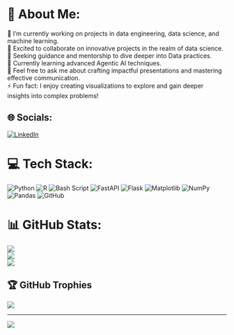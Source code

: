 # 💫 About Me:
🔭 I’m currently working on projects in data engineering, data science, and machine learning.<br>👯 Excited to collaborate on innovative projects in the realm of data science.<br>🤝 Seeking guidance and mentorship to dive deeper into Data practices.<br>🌱 Currently learning advanced Agentic AI techniques.<br>💬 Feel free to ask me about crafting impactful presentations and mastering effective communication.<br>⚡ Fun fact: I enjoy creating visualizations to explore and gain deeper insights into complex problems!


## 🌐 Socials:
[![LinkedIn](https://img.shields.io/badge/LinkedIn-%230077B5.svg?logo=linkedin&logoColor=white)](https://linkedin.com/in/www.linkedin.com/in/sanskriti-rai-318b82275) 

# 💻 Tech Stack:
![Python](https://img.shields.io/badge/python-3670A0?style=for-the-badge&logo=python&logoColor=ffdd54) ![R](https://img.shields.io/badge/r-%23276DC3.svg?style=for-the-badge&logo=r&logoColor=white) ![Bash Script](https://img.shields.io/badge/bash_script-%23121011.svg?style=for-the-badge&logo=gnu-bash&logoColor=white) ![FastAPI](https://img.shields.io/badge/FastAPI-005571?style=for-the-badge&logo=fastapi) ![Flask](https://img.shields.io/badge/flask-%23000.svg?style=for-the-badge&logo=flask&logoColor=white) ![Matplotlib](https://img.shields.io/badge/Matplotlib-%23ffffff.svg?style=for-the-badge&logo=Matplotlib&logoColor=black) ![NumPy](https://img.shields.io/badge/numpy-%23013243.svg?style=for-the-badge&logo=numpy&logoColor=white) ![Pandas](https://img.shields.io/badge/pandas-%23150458.svg?style=for-the-badge&logo=pandas&logoColor=white) ![GitHub](https://img.shields.io/badge/github-%23121011.svg?style=for-the-badge&logo=github&logoColor=white) 

# 📊 GitHub Stats:
![](https://github-readme-stats.vercel.app/api?username=sanskreate&theme=graywhite&hide_border=false&include_all_commits=true&count_private=true)<br/>
![](https://github-readme-streak-stats.herokuapp.com/?user=sanskreate&theme=graywhite&hide_border=false)<br/>
![](https://github-readme-stats.vercel.app/api/top-langs/?username=sanskreate&theme=graywhite&hide_border=false&include_all_commits=true&count_private=true&layout=compact)

## 🏆 GitHub Trophies
![](https://github-profile-trophy.vercel.app/?username=sanskreate&theme=graywhite&no-frame=false&no-bg=true&margin-w=4)

---
[![](https://visitcount.itsvg.in/api?id=sanskreate&icon=0&color=6)](https://visitcount.itsvg.in)

<!-- Proudly created with GPRM ( https://gprm.itsvg.in ) -->
